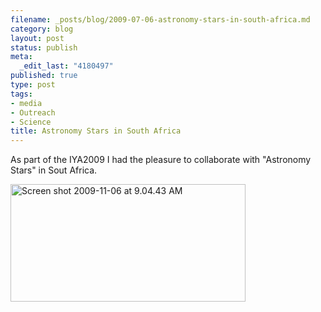 ```yaml
--- 
filename: _posts/blog/2009-07-06-astronomy-stars-in-south-africa.md
category: blog
layout: post
status: publish
meta: 
  _edit_last: "4180497"
published: true
type: post
tags: 
- media
- Outreach
- Science
title: Astronomy Stars in South Africa
---
```

As part of the IYA2009 I had the pleasure to collaborate with "Astronomy Stars" in Sout Africa.

<a href="https://www.southernscience.co.za/astronomystars/reach03.php"><img class="aligncenter size-full wp-image-695" title="Screen shot 2009-11-06 at 9.04.43 AM" src="https://nasonurb.files.wordpress.com/2009/11/screen-shot-2009-11-06-at-9-04-43-am.jpg" alt="Screen shot 2009-11-06 at 9.04.43 AM" width="376" height="188" /></a>
